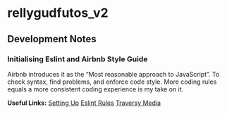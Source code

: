 # rellygudfutos_v2

## Development Notes

### Initialising Eslint and Airbnb Style Guide

Airbnb introduces it as the “Most reasonable approach to JavaScript”. To check syntax, find problems, and enforce code style. More coding rules equals a more consistent coding experience is my take on it.

**Useful Links:**
[Setting Up](https://dev.to/devdammak/setting-up-eslint-in-your-javascript-project-with-vs-code-2amf)
[Eslint Rules](https://eslint.org/docs/rules/)
[Traversy Media](https://www.youtube.com/watch?v=SydnKbGc7W8&ab_channel=TraversyMedia)
